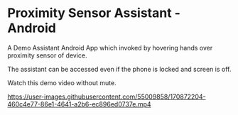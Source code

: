 # Proximity Sensor Assistant - Android
A Demo Assistant Android App which invoked by hovering hands over proximity sensor of device.

The assistant can be accessed even if the phone is locked and screen is off.

Watch this demo video without mute.






https://user-images.githubusercontent.com/55009858/170872204-460c4e77-86e1-4641-a2b6-ec896ed0737e.mp4


